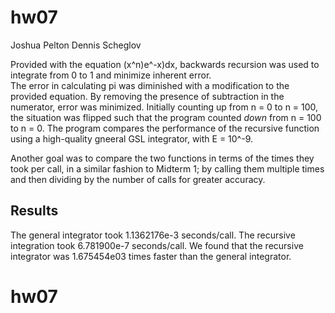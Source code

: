 # hw07
  Joshua Pelton      Dennis Scheglov
  
  Provided with the equation (x^n)e^-x)dx, backwards recursion was used to integrate from 0 to 1 and minimize inherent error.  
The error in calculating pi was diminished with a modification to the provided equation. By removing the presence of subtraction in the numerator, error was minimized. Initially counting up from n = 0 to n = 100, the situation was flipped such that the program counted *down* from n = 100 to n = 0. The program compares the performance of the recursive function using a high-quality gneeral GSL integrator, with E = 10^-9.
  
  Another goal was to compare the two functions in terms of the times they took per call, in a similar fashion to Midterm 1; by
calling them multiple times and then dividing by the number of calls for greater accuracy.
  
## Results
   The general integrator took 1.1362176e-3 seconds/call.
   The recursive integration took 6.781900e-7 seconds/call.
   We found that the recursive integrator was 1.675454e03 times faster than the general integrator.
# hw07
